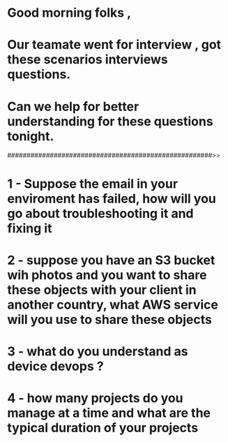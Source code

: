 # Good morning folks , 
# Our teamate went for interview , got these scenarios interviews questions. 
# Can we help for better understanding for these questions tonight. 
#####################################################>>
# 1 - Suppose the email in your enviroment has failed, how will you go about troubleshooting it and fixing it
# 2 -  suppose you have an S3 bucket wih photos and you want to share these objects with your client in another country, what AWS service will you use to share these objects
# 3 -  what do you understand as device devops ?
# 4 - how many projects do you manage at a time and what are the typical duration of your projects

